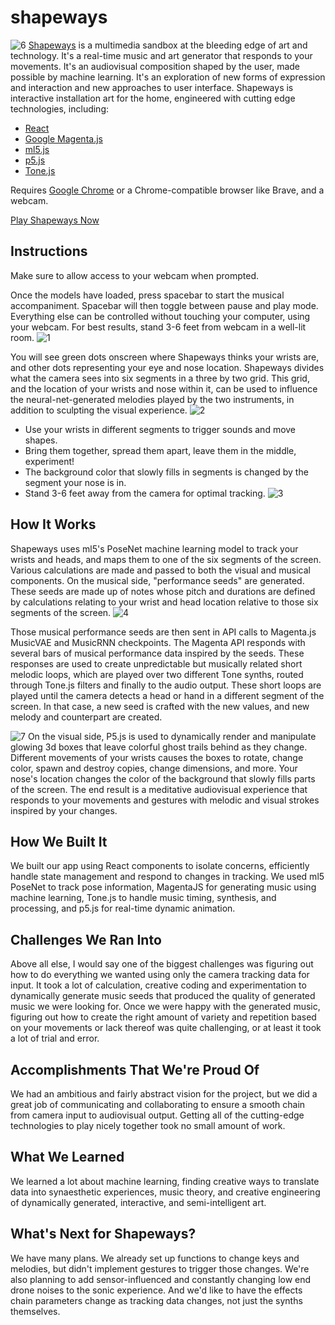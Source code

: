 # shapeways

![6](https://user-images.githubusercontent.com/563233/92160870-8c46d480-ede4-11ea-8a3b-8170296ea32f.png)
[Shapeways](https://shapeways.netlify.app/) is a multimedia sandbox at the bleeding edge of art and technology. It's a real-time music and art generator that responds to your movements. It's an audiovisual composition shaped by the user, made possible by machine learning. It's an exploration of new forms of expression and interaction and new approaches to user interface. Shapeways is interactive installation art for the home, engineered with cutting edge technologies, including:

- [React](https://reactjs.org/)
- [Google Magenta.js](https://github.com/magenta/magenta-js)
- [ml5.js](https://ml5js.org/)
- [p5.js](https://p5js.org/)
- [Tone.js](https://tonejs.github.io/)

Requires [Google Chrome](https://www.google.com/chrome/) or a Chrome-compatible browser like Brave, and a webcam.

[Play Shapeways Now](https://shapeways.netlify.app/)

## Instructions
Make sure to allow access to your webcam when prompted.

Once the models have loaded, press spacebar to start the musical accompaniment. Spacebar will then toggle between pause and play mode.
 Everything else can be controlled without touching your computer, using your webcam. For best results, stand 3-6 feet from webcam in a well-lit room.
![1](https://user-images.githubusercontent.com/563233/92160843-84873000-ede4-11ea-981d-da6d8e8f81f3.png)


You will see green dots onscreen where Shapeways thinks your wrists are, and other dots representing your eye and nose location. Shapeways divides what the camera sees into six segments in a three by two grid. This grid, and the location of your wrists and nose within it, can be used to influence the neural-net-generated melodies played by the two instruments, in addition to sculpting the visual experience.
![2](https://user-images.githubusercontent.com/563233/92160855-881ab700-ede4-11ea-8ceb-4251c03ae12f.png)


- Use your wrists in different segments to trigger sounds and move shapes.
- Bring them together, spread them apart, leave them in the middle, experiment!
- The background color that slowly fills in segments is changed by the segment your nose is in.
- Stand 3-6 feet away from the camera for optimal tracking.
![3](https://user-images.githubusercontent.com/563233/92160858-894be400-ede4-11ea-9793-eedd3200f9e5.png)

## How It Works
Shapeways uses ml5's PoseNet machine learning model to track your wrists and heads, and maps them to one of the six segments of the screen. Various calculations are made and passed to both the visual and musical components. On the musical side, "performance seeds" are generated. These seeds are made up of notes whose pitch and durations are defined by calculations relating to your wrist and head location relative to those six segments of the screen.
![4](https://user-images.githubusercontent.com/563233/92160864-89e47a80-ede4-11ea-98da-c722c5fb7274.png)

Those musical performance seeds are then sent in API calls to Magenta.js MusicVAE and MusicRNN checkpoints. The Magenta API responds with several bars of musical performance data inspired by the seeds. These responses are used to create unpredictable but musically related short melodic loops, which are played over two different Tone synths, routed through Tone.js filters and finally to the audio output. These short loops are played until the camera detects a head or hand in a different segment of the screen. In that case, a new seed is crafted with the new values, and new melody and counterpart are created.

![7](https://user-images.githubusercontent.com/563233/92160872-8cdf6b00-ede4-11ea-8e43-4816590543d4.png)
On the visual side, P5.js is used to dynamically render and manipulate glowing 3d boxes that leave colorful ghost trails behind as they change. Different movements of your wrists causes the boxes to rotate, change color, spawn and destroy copies, change dimensions, and more. Your nose's location changes the color of the background that slowly fills parts of the screen. The end result is a meditative audiovisual experience that responds to your movements and gestures with melodic and visual strokes inspired by your changes.


## How We Built It
We built our app using React components to isolate concerns, efficiently handle state management and respond to changes in tracking. We used ml5 PoseNet to track pose information, MagentaJS for generating music using machine learning, Tone.js to handle music timing, synthesis, and processing, and p5.js for real-time dynamic animation.

## Challenges We Ran Into
Above all else, I would say one of the biggest challenges was figuring out how to do everything we wanted using only the camera tracking data for input. It took a lot of calculation, creative coding and experimentation to dynamically generate music seeds that produced the quality of generated music we were looking for. Once we were happy with the generated music, figuring out how to create the right amount of variety and repetition based on your movements or lack thereof was quite challenging, or at least it took a lot of trial and error.

## Accomplishments That We're Proud Of
We had an ambitious and fairly abstract vision for the project, but we did a great job of communicating and collaborating to ensure a smooth chain from camera input to audiovisual output. Getting all of the cutting-edge technologies to play nicely together took no small amount of work.

## What We Learned
We learned a lot about machine learning, finding creative ways to translate data into synaesthetic experiences, music theory, and creative engineering of dynamically generated, interactive, and semi-intelligent art.

## What's Next for Shapeways?
We have many plans. We already set up functions to change keys and melodies, but didn't implement gestures to trigger those changes. We're also planning to add sensor-influenced and constantly changing low end drone noises to the sonic experience. And we'd like to have the effects chain parameters change as tracking data changes, not just the synths themselves.
